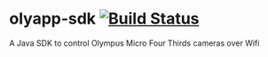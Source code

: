 # olyapp-sdk [![Build Status](https://travis-ci.com/assaft/olyapp-sdk.svg?branch=master)](https://travis-ci.com/assaft/olyapp-sdk)
A Java SDK to control Olympus Micro Four Thirds cameras over Wifi
